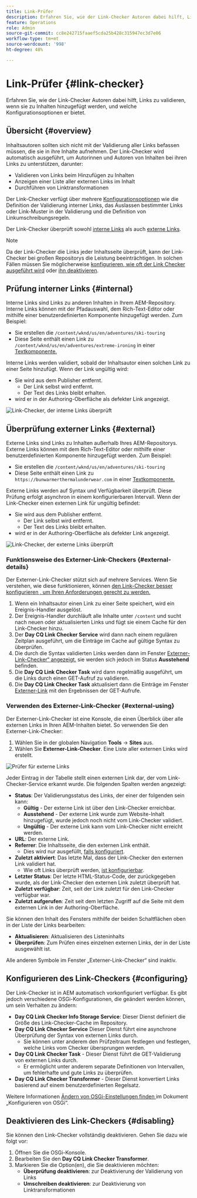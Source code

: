 ```yaml
---
title: Link-Prüfer
description: Erfahren Sie, wie der Link-Checker Autoren dabei hilft, Links zu validieren, wenn sie zu Inhalten hinzugefügt werden, und welche Konfigurationsoptionen er bietet.
feature: Operations
role: Admin
source-git-commit: cc8e242715faaef5cda25b428c315947ec3d7e06
workflow-type: tm+mt
source-wordcount: '998'
ht-degree: 48%

---
```



# Link-Prüfer {#link-checker}

Erfahren Sie, wie der Link-Checker Autoren dabei hilft, Links zu validieren, wenn sie zu Inhalten hinzugefügt werden, und welche Konfigurationsoptionen er bietet.

## Übersicht {#overview}

Inhaltsautoren sollten sich nicht mit der Validierung aller Links befassen müssen, die sie in ihre Inhalte aufnehmen. Der Link-Checker wird automatisch ausgeführt, um Autorinnen und Autoren von Inhalten bei ihren Links zu unterstützen, darunter:

* Validieren von Links beim Hinzufügen zu Inhalten
* Anzeigen einer Liste aller externen Links im Inhalt
* Durchführen von Linktransformationen

Der Link-Checker verfügt über mehrere [Konfigurationsoptionen](#configuring) wie die Definition der Validierung interner Links, das Auslassen bestimmter Links oder Link-Muster in der Validierung und die Definition von Linkumschreibungsregeln.

Der Link-Checker überprüft sowohl [interne Links](#internal) als auch [externe Links](#external).

>[!NOTE]
>
>Da der Link-Checker die Links jeder Inhaltsseite überprüft, kann der Link-Checker bei großen Repositorys die Leistung beeinträchtigen. In solchen Fällen müssen Sie möglicherweise [konfigurieren, wie oft der Link Checker ausgeführt wird](#configuring) oder [ihn deaktivieren](#disabling).

## Prüfung interner Links {#internal}

Interne Links sind Links zu anderen Inhalten in Ihrem AEM-Repository. Interne Links können mit der Pfadauswahl, dem Rich-Text-Editor oder mithilfe einer benutzerdefinierten Komponente hinzugefügt werden. Zum Beispiel:

* Sie erstellen die `/content/wknd/us/en/adventures/ski-touring`
* Diese Seite enthält einen Link zu `/content/wknd/us/en/adventures/extreme-ironing` in einer [Textkomponente.](https://experienceleague.adobe.com/de/docs/experience-manager-core-components/using/wcm-components/text)

Interne Links werden validiert, sobald der Inhaltsautor einen solchen Link zu einer Seite hinzufügt. Wenn der Link ungültig wird:

* Sie wird aus dem Publisher entfernt.
   * Der Link selbst wird entfernt.
   * Der Text des Links bleibt erhalten.
* wird er in der Authoring-Oberfläche als defekter Link angezeigt.

![Link-Checker, der interne Links überprüft](assets/link-checker-internal.png)

## Überprüfung externer Links {#external}

Externe Links sind Links zu Inhalten außerhalb Ihres AEM-Repositorys. Externe Links können mit dem Rich-Text-Editor oder mithilfe einer benutzerdefinierten Komponente hinzugefügt werden. Zum Beispiel:

* Sie erstellen die `/content/wknd/us/en/adventures/ski-touring`
* Diese Seite enthält einen Link zu `https://bunwarmerthermalunderwear.com` in einer [Textkomponente.](https://experienceleague.adobe.com/de/docs/experience-manager-core-components/using/wcm-components/text)

Externe Links werden auf Syntax und Verfügbarkeit überprüft. Diese Prüfung erfolgt asynchron in einem konfigurierbaren Intervall. Wenn der Link-Checker einen externen Link für ungültig befindet:

* Sie wird aus dem Publisher entfernt.
   * Der Link selbst wird entfernt.
   * Der Text des Links bleibt erhalten.
* wird er in der Authoring-Oberfläche als defekter Link angezeigt.

![Link-Checker, der externe Links überprüft](assets/link-checker-external.png)

### Funktionsweise des Externer-Link-Checkers {#external-details}

Der Externer-Link-Checker stützt sich auf mehrere Services. Wenn Sie verstehen, wie diese funktionieren, können [ den Link-Checker besser konfigurieren , um Ihren Anforderungen gerecht zu werden.](#configuring)

1. Wenn ein Inhaltsautor einen Link zu einer Seite speichert, wird ein Ereignis-Handler ausgelöst.
1. Der Ereignis-Handler durchläuft alle Inhalte unter `/content` und sucht nach neuen oder aktualisierten Links und fügt sie einem Cache für den Link-Checker hinzu.
1. Der **Day CQ Link Checker Service** wird dann nach einem regulären Zeitplan ausgeführt, um die Einträge im Cache auf gültige Syntax zu überprüfen.
1. Die durch die Syntax validierten Links werden dann im Fenster [Externer-Link-Checker“ angezeigt.](#external-using) sie werden sich jedoch im Status **Ausstehend** befinden.
1. Die **Day CQ Link Checker Task** wird dann regelmäßig ausgeführt, um die Links durch einen GET-Aufruf zu validieren.
1. Die **Day CQ Link Checker Task** aktualisiert dann die Einträge im Fenster [Externer-Link](#external-using) mit den Ergebnissen der GET-Aufrufe.

### Verwenden des Externer-Link-Checker {#external-using}

Der Externer-Link-Checker ist eine Konsole, die einen Überblick über alle externen Links in Ihren AEM-Inhalten bietet. So verwenden Sie den Externer-Link-Checker:

1. Wählen Sie in der globalen Navigation **Tools** -> **Sites** aus.
1. Wählen Sie **Externer-Link-Checker**. Eine Liste aller externen Links wird erstellt.

![Prüfer für externe Links](assets/external-link-checker.png)

Jeder Eintrag in der Tabelle stellt einen externen Link dar, der vom Link-Checker-Service erkannt wurde. Die folgenden Spalten werden angezeigt:

* **Status**: Der Validierungsstatus des Links, der einer der folgenden sein kann:
   * **Gültig** - Der externe Link ist über den Link-Checker erreichbar.
   * **Ausstehend** - Der externe Link wurde zum Website-Inhalt hinzugefügt, wurde jedoch noch nicht vom Link-Checker validiert.
   * **Ungültig** - Der externe Link kann vom Link-Checker nicht erreicht werden.
* **URL**: Der externe Link.
* **Referrer**: Die Inhaltsseite, die den externen Link enthält.
   * Dies wird nur ausgefüllt, [falls konfiguriert](#configuring).
* **Zuletzt aktiviert**: Das letzte Mal, dass der Link-Checker den externen Link validiert hat.
   * Wie oft Links überprüft werden, [ist konfigurierbar](#configuring).
* **Letzter Status**: Der letzte HTML-Status-Code, der zurückgegeben wurde, als der Link-Checker den externen Link zuletzt überprüft hat.
* **Zuletzt verfügbar**: Zeit, seit der Link zuletzt für den Link-Checker verfügbar war.
* **Zuletzt aufgerufen**: Zeit seit dem letzten Zugriff auf die Seite mit dem externen Link in der Authoring-Oberfläche.

Sie können den Inhalt des Fensters mithilfe der beiden Schaltflächen oben in der Liste der Links bearbeiten:

* **Aktualisieren**: Aktualisieren des Listeninhalts
* **Überprüfen**: Zum Prüfen eines einzelnen externen Links, der in der Liste ausgewählt ist.

Alle anderen Symbole im Fenster „Externer-Link-Checker“ sind inaktiv.

## Konfigurieren des Link-Checkers {#configuring}

Der Link-Checker ist in AEM automatisch vorkonfiguriert verfügbar. Es gibt jedoch verschiedene OSGi-Konfigurationen, die geändert werden können, um sein Verhalten zu ändern:

* **Day CQ Link Checker Info Storage Service**: Dieser Dienst definiert die Größe des Link-Checker-Cache im Repository.
* **Day CQ Link Checker Service** Dieser Dienst führt eine asynchrone Überprüfung der Syntax von externen Links durch.
   * Sie können unter anderem den Prüfzeitraum festlegen und festlegen, welche Links vom Checker übersprungen werden.
* **Day CQ Link Checker Task** - Dieser Dienst führt die GET-Validierung von externen Links durch.
   * Er ermöglicht unter anderem separate Definitionen von Intervallen, um fehlerhafte und gute Links zu überprüfen.
* **Day CQ Link Checker Transformer** - Dieser Dienst konvertiert Links basierend auf einem benutzerdefinierten Regelsatz.

Weitere Informationen [ Ändern von OSGi-Einstellungen finden ](/help/implementing/deploying/configuring-osgi.md) im Dokument „Konfigurieren von OSGi“.

## Deaktivieren des Link-Checkers {#disabling}

Sie können den Link-Checker vollständig deaktivieren. Gehen Sie dazu wie folgt vor:

1. Öffnen Sie die OSGi-Konsole.
1. Bearbeiten Sie den **Day CQ Link Checker Transformer**.
1. Markieren Sie die Option(en), die Sie deaktivieren möchten:
   * **Überprüfung deaktivieren**: zur Deaktivierung der Validierung von Links
   * **Umschreiben deaktivieren**: zur Deaktivierung von Linktransformationen
